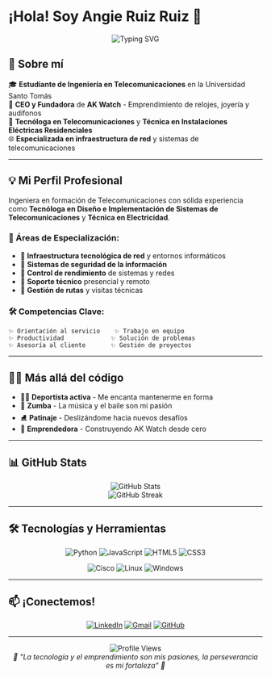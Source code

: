 # ¡Hola! Soy Angie Ruiz Ruiz 👋

<div align="center">
  <img src="https://readme-typing-svg.herokuapp.com?font=Fira+Code&size=22&duration=3000&pause=1000&color=FF6B9D&center=true&vCenter=true&width=435&lines=Ingeniera+en+Telecomunicaciones;CEO+de+AK+Watch;Apasionada+por+la+Tecnolog%C3%ADa;Amante+del+Deporte" alt="Typing SVG" />
</div>

## 🚀 Sobre mí

🎓 **Estudiante de Ingeniería en Telecomunicaciones** en la Universidad Santo Tomás  
💼 **CEO y Fundadora** de **AK Watch** - Emprendimiento de relojes, joyería y audífonos  
🔧 **Tecnóloga en Telecomunicaciones** y **Técnica en Instalaciones Eléctricas Residenciales**  
🌐 **Especializada en infraestructura de red** y sistemas de telecomunicaciones  

---

## 💡 Mi Perfil Profesional

Ingeniera en formación de Telecomunicaciones con sólida experiencia como **Tecnóloga en Diseño e Implementación de Sistemas de Telecomunicaciones** y **Técnica en Electricidad**. 

### 🎯 Áreas de Especialización:
- 🔹 **Infraestructura tecnológica de red** y entornos informáticos
- 🔹 **Sistemas de seguridad de la información**
- 🔹 **Control de rendimiento** de sistemas y redes
- 🔹 **Soporte técnico** presencial y remoto
- 🔹 **Gestión de rutas** y visitas técnicas

### 🛠️ Competencias Clave:
```
✨ Orientación al servicio    ✨ Trabajo en equipo
✨ Productividad             ✨ Solución de problemas
✨ Asesoría al cliente       ✨ Gestión de proyectos
```

---

## 🏃‍♀️ Más allá del código

- 🏃‍♀️ **Deportista activa** - Me encanta mantenerme en forma
- 💃 **Zumba** - La música y el baile son mi pasión
- ⛸️ **Patinaje** - Deslizándome hacia nuevos desafíos
- 👑 **Emprendedora** - Construyendo AK Watch desde cero

---

## 📊 GitHub Stats

<div align="center">
  <img src="https://github-readme-stats.vercel.app/api?username=AngieR0903&theme=radical&hide_border=false&include_all_commits=true&count_private=true" alt="GitHub Stats" />
  <br/>
  <img src="https://github-readme-streak-stats.herokuapp.com/?user=AngieR0903&theme=radical&hide_border=false" alt="GitHub Streak" />
</div>

---

## 🛠️ Tecnologías y Herramientas

<div align="center">
  
![Python](https://img.shields.io/badge/python-3670A0?style=for-the-badge&logo=python&logoColor=ffdd54)
![JavaScript](https://img.shields.io/badge/javascript-%23323330.svg?style=for-the-badge&logo=javascript&logoColor=%23F7DF1E)
![HTML5](https://img.shields.io/badge/html5-%23E34F26.svg?style=for-the-badge&logo=html5&logoColor=white)
![CSS3](https://img.shields.io/badge/css3-%231572B6.svg?style=for-the-badge&logo=css3&logoColor=white)

![Cisco](https://img.shields.io/badge/cisco-%23049fd9.svg?style=for-the-badge&logo=cisco&logoColor=black)
![Linux](https://img.shields.io/badge/Linux-FCC624?style=for-the-badge&logo=linux&logoColor=black)
![Windows](https://img.shields.io/badge/Windows-0078D6?style=for-the-badge&logo=windows&logoColor=white)

</div>

---

## 📫 ¡Conectemos!

<div align="center">
  
[![LinkedIn](https://img.shields.io/badge/LinkedIn-%230077B5.svg?style=for-the-badge&logo=linkedin&logoColor=white)](https://linkedin.com/in/tu-perfil)
[![Gmail](https://img.shields.io/badge/Gmail-D14836?style=for-the-badge&logo=gmail&logoColor=white)](mailto:tu-email@gmail.com)
[![GitHub](https://img.shields.io/badge/github-%23121011.svg?style=for-the-badge&logo=github&logoColor=white)](https://github.com/AngieR0903)

</div>

---

<div align="center">
  <img src="https://komarev.com/ghpvc/?username=AngieR0903&color=ff69b4&style=flat-square&label=Profile+Views" alt="Profile Views" />
</div>

<div align="center">
  <i>💫 "La tecnología y el emprendimiento son mis pasiones, la perseverancia es mi fortaleza" 💫</i>
</div>
